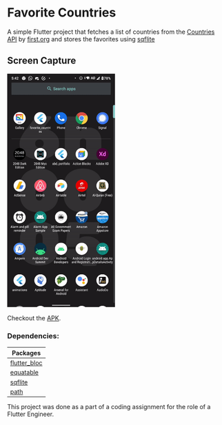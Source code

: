 # Favorite Countries

A simple Flutter project that fetches a list of countries from the [Countries API](https://api.first.org/data/v1/countries) by [first.org](https://first.org) and stores the favorites using [sqflite](https://pub.dev/packages/sqflite)

## Screen Capture
<img src="favorite_countries.gif" width="250">

Checkout the [APK](app-release.apk).

### Dependencies:

| Packages                                                   |
| ---------------------------------------------------------- |
| [flutter_bloc](https://pub.dev/packages/flutter_bloc)      |
| [equatable](https://pub.dev/packages/equatable)            |
| [sqflite](https://pub.dev/packages/sqflite)                |
| [path](https://pub.dev/packages/path)                      |


This project was done as a part of a coding assignment for the role of a Flutter Engineer.
